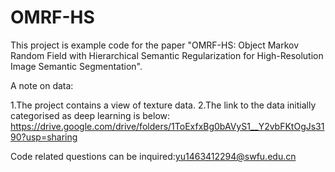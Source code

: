 # OMRF-HS
This project is example code for the paper "OMRF-HS: Object Markov Random Field with Hierarchical Semantic Regularization for High-Resolution Image Semantic Segmentation".

A note on data:

1.The project contains a view of texture data. 
2.The link to the data initially categorised as deep learning is below: 
    https://drive.google.com/drive/folders/1ToExfxBg0bAVyS1__Y2vbFKtOgJs3190?usp=sharing

Code related questions can be inquired:yu1463412294@swfu.edu.cn

